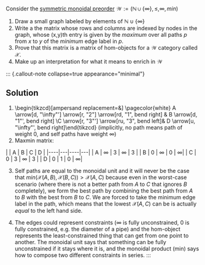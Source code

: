
Consider the [symmetric monoidal preorder](/docs/math/defs/smp.qmd) 
$\mathcal{W}:=(\mathbb{N}\cup\{\infty\},\leq,\infty,min)$

1. Draw a small graph labeled by elements of $\mathbb{N}\cup\{\infty\}$
2. Write a the matrix whose rows and columns are indexed by nodes in the graph, 
   whose (x,y)th entry is given by the *maximum* over all paths $p$ from $x$ to 
   $y$ of the *minimum* edge label in $p$.
3. Prove that this matrix is a matrix of hom-objects for a $\mathcal{W}$ 
   category called $\mathcal{X}$.
4. Make up an interpretation for what it means to enrich in $\mathcal{W}$

::: {.callout-note collapse=true appearance="minimal"}
## Solution
1.  \begin{tikzcd}[ampersand replacement=\&] \pagecolor{white} A \arrow[d, "\infty"'] \arrow[r, "2"] \arrow[rd, "1", bend right] \& B \arrow[d, "1"', bend right]      \\C \arrow[r, "3"'] \arrow[ru, "3", bend left]\& D \arrow[u, "\infty"', bend right]\end{tikzcd} (implicitly, no path means path of weight 0, and self paths have weight $\infty$)
2. Maxmin matrix:

|      | A        | B        | C        | D       |
|----|---|----|---|
|   A | $\infty$ | 3        | $\infty$ | 3       |
|   B | 0        | $\infty$ | 0        | $\infty$|
|   C | 0        | 3        | $\infty$ | 3        |
|   D | 0        | 1        | 0        | $\infty$|

3. Self paths are equal to the monoidal unit and it will never be the case that 
   $min(\mathcal{X}(A,B),\mathcal{X}(B,C)) >  \mathcal{X}(A,C)$ because even in 
   the worst-case scenario (where there is not a better path from $A$ to $C$ 
   that ignores $B$ completely), we form the best path by combining the best 
   path from $A$ to $B$ with the best from $B$ to $C$. We are forced to take 
   the minimum edge label in the path, which means that the lowest 
   $\mathcal{X}(A,C)$ can be is actually *equal* to the left hand side.

4. The edges could represent constraints ($\infty$ is fully unconstrained, $0$ 
   is fully constrained, e.g. the diameter of a pipe) and the hom-object 
   represents the least-constrained thing that can get from one point to 
   another. The monoidal unit says that something can be fully unconstrained if 
   it stays where it is, and the monoidal product (min) says how to compose two 
   different constraints in series.
:::
